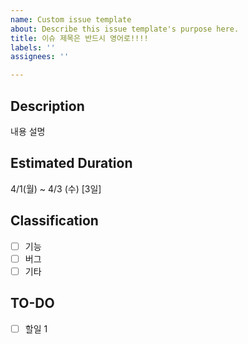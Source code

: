 ```yaml
---
name: Custom issue template
about: Describe this issue template's purpose here.
title: 이슈 제목은 반드시 영어로!!!!
labels: ''
assignees: ''

---
```


## Description

내용 설명

## Estimated Duration

4/1(월) ~ 4/3 (수) [3일]

## Classification

- [ ] 기능
- [ ] 버그
- [ ] 기타

## TO-DO

- [ ] 할일 1
